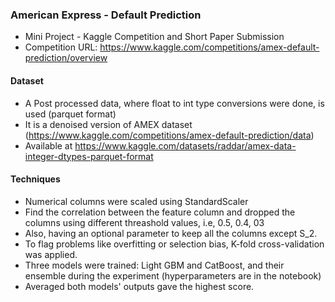 ### American Express - Default Prediction

- Mini Project - Kaggle Competition and Short Paper Submission
- Competition URL:  https://www.kaggle.com/competitions/amex-default-prediction/overview

#### Dataset
- A Post processed data, where float to int type conversions were done, is used (parquet format)
- It is a denoised version of AMEX dataset (https://www.kaggle.com/competitions/amex-default-prediction/data)
- Available at https://www.kaggle.com/datasets/raddar/amex-data-integer-dtypes-parquet-format

#### Techniques
- Numerical columns were scaled using StandardScaler
- Find the correlation between the feature column and dropped the columns using different threashold values, i.e, 0.5, 0.4, 03
- Also, having an optional parameter to keep all the columns except S_2.
- To flag problems like overfitting or selection bias, K-fold cross-validation was applied.
- Three models were trained: Light GBM and CatBoost, and their ensemble during the experiment (hyperparameters are in the notebook)
- Averaged both models' outputs gave the highest score.
